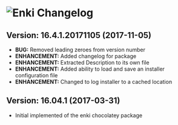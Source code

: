 # ![Enki Changelog](https://img.shields.io/badge/Enki-Package%20Changelog-blue.svg?style=for-the-badge)

## Version: 16.4.1.20171105 (2017-11-05)

- **BUG:** Removed leading zeroes from version number
- **ENHANCEMENT:** Added changelog for package
- **ENHANCEMENT:** Extracted Description to its own file
- **ENHANCEMENT:** Added ability to load and save an installer configuration file
- **ENHANCEMENT:** Changed to log installer to a cached location

## Version: 16.04.1 (2017-03-31)

- Initial implemented of the enki chocolatey package
